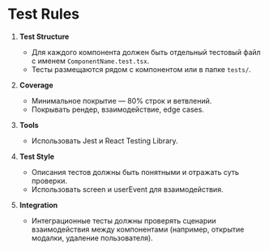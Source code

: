 # Test Rules

1. **Test Structure**
   - Для каждого компонента должен быть отдельный тестовый файл с именем `ComponentName.test.tsx`.
   - Тесты размещаются рядом с компонентом или в папке `tests/`.

2. **Coverage**
   - Минимальное покрытие — 80% строк и ветвлений.
   - Покрывать рендер, взаимодействие, edge cases.

3. **Tools**
   - Использовать Jest и React Testing Library.

4. **Test Style**
   - Описания тестов должны быть понятными и отражать суть проверки.
   - Использовать screen и userEvent для взаимодействия.

5. **Integration**
   - Интеграционные тесты должны проверять сценарии взаимодействия между компонентами (например, открытие модалки, удаление пользователя). 